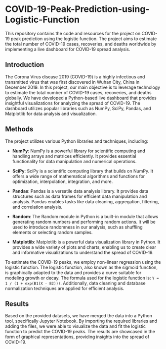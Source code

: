 # COVID-19-Peak-Prediction-using-Logistic-Function


This repository contains the code and resources for the project on COVID-19 peak prediction using the logistic function. The project aims to estimate the total number of COVID-19 cases, recoveries, and deaths worldwide by implementing a live dashboard for COVID-19 spread analysis.

## Introduction
The Corona Virus disease 2019 (COVID-19) is a highly infectious and transmitted virus that was first discovered in Wuhan City, China in December 2019. In this project, our main objective is to leverage technology to estimate the total number of COVID-19 cases, recoveries, and deaths globally. We have developed a Python-based live dashboard that provides insightful visualizations for analyzing the spread of COVID-19. The dashboard utilizes popular libraries such as NumPy, SciPy, Pandas, and Matplotlib for data analysis and visualization.

## Methods
The project utilizes various Python libraries and techniques, including:

- **NumPy**: NumPy is a powerful library for scientific computing and handling arrays and matrices efficiently. It provides essential functionality for data manipulation and numerical operations.

- **SciPy**: SciPy is a scientific computing library that builds on NumPy. It offers a wide range of mathematical algorithms and functions for optimization, interpolation, integration, and more.

- **Pandas**: Pandas is a versatile data analysis library. It provides data structures such as data frames for efficient data manipulation and analysis. Pandas enables tasks like data cleaning, aggregation, filtering, and correlation analysis.

- **Random**: The Random module in Python is a built-in module that allows generating random numbers and performing random actions. It will be used to introduce randomness in our analysis, such as shuffling elements or selecting random samples.

- **Matplotlib**: Matplotlib is a powerful data visualization library in Python. It provides a wide variety of plots and charts, enabling us to create clear and informative visualizations to understand the spread of COVID-19.

To estimate the COVID-19 peaks, we employ non-linear regression using the logistic function. The logistic function, also known as the sigmoid function, is graphically adapted to the data and provides a curve suitable for modeling growth or decay. The formula used for the logistic function is: `Y = 1 / (1 + exp(B1(X - B2)))`. Additionally, data cleaning and database normalization techniques are applied for efficient analysis.

## Results
Based on the provided datasets, we have merged the data into a Python tool, specifically Jupyter Notebook. By importing the required libraries and adding the files, we were able to visualize the data and fit the logistic function to predict the COVID-19 peaks. The results are showcased in the form of graphical representations, providing insights into the spread of COVID-19.





